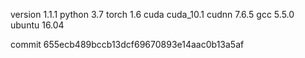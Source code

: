version 1.1.1
python 3.7
torch 1.6
cuda cuda_10.1
cudnn 7.6.5
gcc 5.5.0
ubuntu 16.04

commit 655ecb489bccb13dcf69670893e14aac0b13a5af